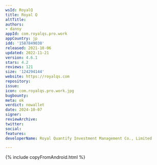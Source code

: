 ```yaml
---
wsId: RoyalQ
title: Royal Q
altTitle: 
authors:
- danny
appId: com.royalqs.pro.work
appCountry: jp
idd: '1587849038'
released: 2021-10-06
updated: 2022-11-21
version: 4.6.1
stars: 4.2
reviews: 121
size: '124294144'
website: https://royalqs.com
repository: 
issue: 
icon: com.royalqs.pro.work.jpg
bugbounty: 
meta: ok
verdict: nowallet
date: 2024-10-07
signer: 
reviewArchive: 
twitter: 
social: 
features: 
developerName: Royal Quantify Investment Management Co., Limited

---
```


{% include copyFromAndroid.html %}